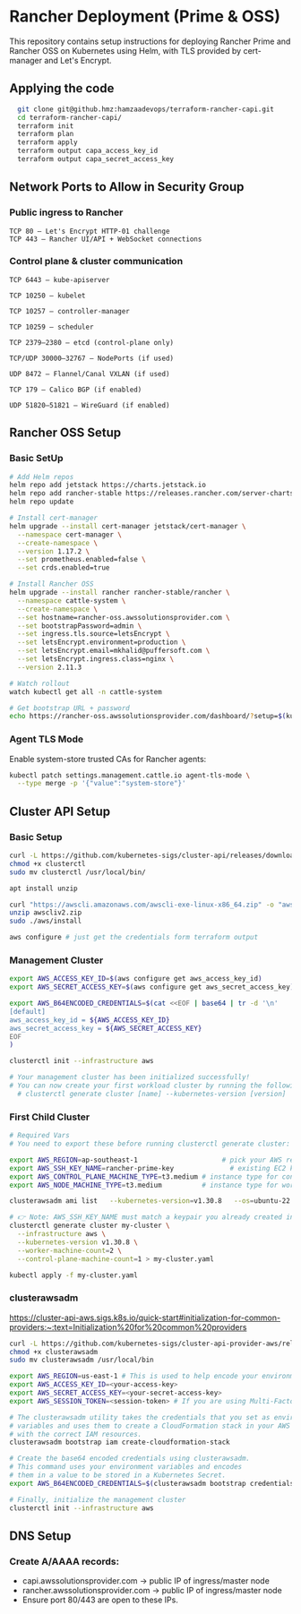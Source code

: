 # Rancher Deployment (Prime & OSS)

This repository contains setup instructions for deploying Rancher Prime and Rancher OSS on Kubernetes using Helm, with TLS provided by cert-manager and Let's Encrypt.

## Applying the code
```bash
  git clone git@github.hmz:hamzaadevops/terraform-rancher-capi.git
  cd terraform-rancher-capi/
  terraform init
  terraform plan
  terraform apply
  terraform output capa_access_key_id
  terraform output capa_secret_access_key
```

## Network Ports to Allow in Security Group
### Public ingress to Rancher
```
TCP 80 — Let's Encrypt HTTP-01 challenge
TCP 443 — Rancher UI/API + WebSocket connections
```
### Control plane & cluster communication
```
TCP 6443 — kube-apiserver

TCP 10250 — kubelet

TCP 10257 — controller-manager

TCP 10259 — scheduler

TCP 2379–2380 — etcd (control-plane only)

TCP/UDP 30000–32767 — NodePorts (if used)

UDP 8472 — Flannel/Canal VXLAN (if used)

TCP 179 — Calico BGP (if enabled)

UDP 51820–51821 — WireGuard (if enabled)
```

## Rancher OSS Setup
### Basic SetUp
```bash
# Add Helm repos
helm repo add jetstack https://charts.jetstack.io
helm repo add rancher-stable https://releases.rancher.com/server-charts/stable
helm repo update

# Install cert-manager
helm upgrade --install cert-manager jetstack/cert-manager \
  --namespace cert-manager \
  --create-namespace \
  --version 1.17.2 \
  --set prometheus.enabled=false \
  --set crds.enabled=true

# Install Rancher OSS
helm upgrade --install rancher rancher-stable/rancher \
  --namespace cattle-system \
  --create-namespace \
  --set hostname=rancher-oss.awssolutionsprovider.com \
  --set bootstrapPassword=admin \
  --set ingress.tls.source=letsEncrypt \
  --set letsEncrypt.environment=production \
  --set letsEncrypt.email=mkhalid@puffersoft.com \
  --set letsEncrypt.ingress.class=nginx \
  --version 2.11.3

# Watch rollout
watch kubectl get all -n cattle-system

# Get bootstrap URL + password
echo https://rancher-oss.awssolutionsprovider.com/dashboard/?setup=$(kubectl get secret --namespace cattle-system bootstrap-secret -o go-template='{{.data.bootstrapPassword|base64decode}}')
```

### Agent TLS Mode
Enable system-store trusted CAs for Rancher agents:
```bash
kubectl patch settings.management.cattle.io agent-tls-mode \
  --type merge -p '{"value":"system-store"}'
```

## Cluster API Setup
### Basic Setup
```bash
curl -L https://github.com/kubernetes-sigs/cluster-api/releases/download/v1.10.5/clusterctl-linux-amd64 -o clusterctl
chmod +x clusterctl
sudo mv clusterctl /usr/local/bin/

apt install unzip

curl "https://awscli.amazonaws.com/awscli-exe-linux-x86_64.zip" -o "awscliv2.zip"
unzip awscliv2.zip
sudo ./aws/install

aws configure # just get the credentials form terraform output
```

### Management Cluster
```bash
export AWS_ACCESS_KEY_ID=$(aws configure get aws_access_key_id)
export AWS_SECRET_ACCESS_KEY=$(aws configure get aws_secret_access_key)

export AWS_B64ENCODED_CREDENTIALS=$(cat <<EOF | base64 | tr -d '\n'
[default]
aws_access_key_id = ${AWS_ACCESS_KEY_ID}
aws_secret_access_key = ${AWS_SECRET_ACCESS_KEY}
EOF
)

clusterctl init --infrastructure aws

# Your management cluster has been initialized successfully!
# You can now create your first workload cluster by running the following:
  # clusterctl generate cluster [name] --kubernetes-version [version] | kubectl apply -f -
```

### First Child Cluster
```bash
# Required Vars
# You need to export these before running clusterctl generate cluster:

export AWS_REGION=ap-southeast-1                     # pick your AWS region
export AWS_SSH_KEY_NAME=rancher-prime-key              # existing EC2 keypair name in that region
export AWS_CONTROL_PLANE_MACHINE_TYPE=t3.medium # instance type for control plane
export AWS_NODE_MACHINE_TYPE=t3.medium          # instance type for workers

clusterawsadm ami list   --kubernetes-version=v1.30.8   --os=ubuntu-22.04   --region=ap-southeast-1

# 👉 Note: AWS_SSH_KEY_NAME must match a keypair you already created in AWS (aws ec2 create-key-pair --key-name my-keypair).
clusterctl generate cluster my-cluster \
  --infrastructure aws \
  --kubernetes-version v1.30.8 \
  --worker-machine-count=2 \
  --control-plane-machine-count=1 > my-cluster.yaml

kubectl apply -f my-cluster.yaml
```
### clusterawsadm 

 https://cluster-api-aws.sigs.k8s.io/quick-start#initialization-for-common-providers:~:text=Initialization%20for%20common%20providers

```bash
curl -L https://github.com/kubernetes-sigs/cluster-api-provider-aws/releases/download/v2.8.4/clusterawsadm-linux-amd64 -o clusterawsadm
chmod +x clusterawsadm
sudo mv clusterawsadm /usr/local/bin

export AWS_REGION=us-east-1 # This is used to help encode your environment variables
export AWS_ACCESS_KEY_ID=<your-access-key>
export AWS_SECRET_ACCESS_KEY=<your-secret-access-key>
export AWS_SESSION_TOKEN=<session-token> # If you are using Multi-Factor Auth.

# The clusterawsadm utility takes the credentials that you set as environment
# variables and uses them to create a CloudFormation stack in your AWS account
# with the correct IAM resources.
clusterawsadm bootstrap iam create-cloudformation-stack

# Create the base64 encoded credentials using clusterawsadm.
# This command uses your environment variables and encodes
# them in a value to be stored in a Kubernetes Secret.
export AWS_B64ENCODED_CREDENTIALS=$(clusterawsadm bootstrap credentials encode-as-profile)

# Finally, initialize the management cluster
clusterctl init --infrastructure aws

```

## DNS Setup

### Create A/AAAA records:

- capi.awssolutionsprovider.com → public IP of ingress/master node
- rancher.awssolutionsprovider.com → public IP of ingress/master node
- Ensure port 80/443 are open to these IPs.
